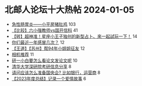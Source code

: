 # 北邮人论坛十大热帖 2024-01-05

- [急性肠胃炎——小平房猪肚鸡](https://bbs.byr.cn/article/Picture/3356798) 103
- [【比较】六小强教师vs国开信科](https://bbs.byr.cn/article/Job/2204996) 41
- [【转】超神准！星座小王子独创的新型占卜、來一起試玩一下！](https://bbs.byr.cn/article/Constellations/326533) 14
- [你们最近一年感冒几次？](https://bbs.byr.cn/article/Talking/6408852) 12
- [【王道】【苏州】帮94年小姐姐征友](https://bbs.byr.cn/article/Friends/2049262) 12
- [相机推荐](https://bbs.byr.cn/article/Photo/277163) 11
- [研一小白要怎么看论文发论文呢](https://bbs.byr.cn/article/Paper/45503) 10
- [清华大学深研院考研信息分享](https://bbs.byr.cn/article/AimGraduate/1227775) 8
- [请问应该怎么准备国央企? 比如银行，运营商](https://bbs.byr.cn/article/WorkLife/1208876) 8
- [【2023年度总结】记录一个爱情故事](https://bbs.byr.cn/article/Feeling/3204827) 6


